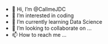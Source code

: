 - 👋 Hi, I’m @CallmeJDC
- 👀 I’m interested in coding 
- 🌱 I’m currently learning Data Science
- 💞️ I’m looking to collaborate on ... 
- 📫 How to reach me ...

<!---
CallmeJDC/CallmeJDC is a ✨ special ✨ repository because its `README.md` (this file) appears on your GitHub profile.
You can click the Preview link to take a look at your changes.
--->
